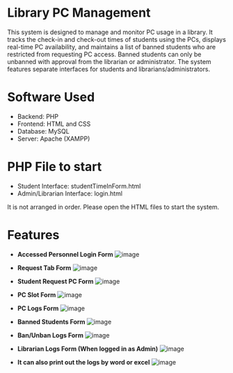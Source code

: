 # Library PC Management

This system is designed to manage and monitor PC usage in a library. It tracks the check-in and check-out times of students using the PCs, displays real-time PC availability, and maintains a list of banned students who are restricted from requesting PC access. Banned students can only be unbanned with approval from the librarian or administrator. The system features separate interfaces for students and librarians/administrators.

# Software Used
- Backend: PHP
- Frontend: HTML and CSS
- Database: MySQL
- Server: Apache (XAMPP)

# PHP File to start
- Student Interface: studentTimeInForm.html
- Admin/Librarian Interface: login.html

It is not arranged in order. Please open the HTML files to start the system.

# Features
- **Accessed Personnel Login Form**
![image](https://github.com/user-attachments/assets/be03c362-dc0e-4c5c-b414-2eb3e80acf0e)

- **Request Tab Form**
![image](https://github.com/user-attachments/assets/c4541e38-8f2a-4dcf-a621-f9ab36173838)

- **Student Request PC Form**
![image](https://github.com/user-attachments/assets/0cbfd502-6297-441e-a283-216d229b2025)

- **PC Slot Form**
![image](https://github.com/user-attachments/assets/04e1a8fa-d76f-4820-a341-a3baa2bb8d5a)

- **PC Logs Form**
![image](https://github.com/user-attachments/assets/45067be8-6496-44f3-928c-14dd43b25eaa)

- **Banned Students Form**
![image](https://github.com/user-attachments/assets/755a66d5-c885-485f-bfe9-386903d752bc)

- **Ban/Unban Logs Form**
![image](https://github.com/user-attachments/assets/6a6a9e2e-d571-46d1-b7d9-929af16c3497)

- **Librarian Logs Form (When logged in as Admin)**
![image](https://github.com/user-attachments/assets/9d7d2406-7820-40c9-bdf9-72a477f5ea77)

- **It can also print out the logs by word or excel**
![image](https://github.com/user-attachments/assets/98197e32-78d1-4cfc-8fd7-fcf38bdafdda)
